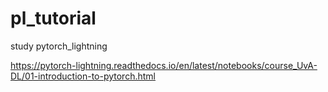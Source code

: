 # pl_tutorial
study pytorch_lightning

https://pytorch-lightning.readthedocs.io/en/latest/notebooks/course_UvA-DL/01-introduction-to-pytorch.html
